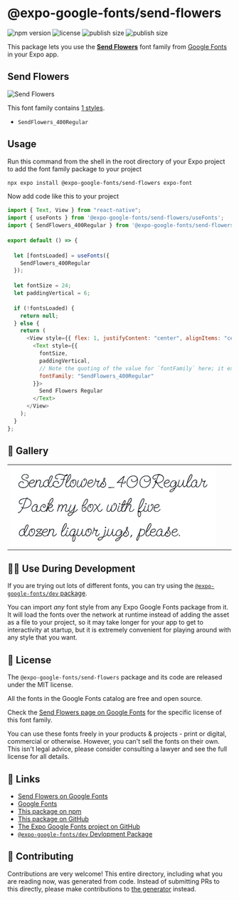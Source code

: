 # @expo-google-fonts/send-flowers

![npm version](https://flat.badgen.net/npm/v/@expo-google-fonts/send-flowers)
![license](https://flat.badgen.net/github/license/expo/google-fonts)
![publish size](https://flat.badgen.net/packagephobia/install/@expo-google-fonts/send-flowers)
![publish size](https://flat.badgen.net/packagephobia/publish/@expo-google-fonts/send-flowers)

This package lets you use the [**Send Flowers**](https://fonts.google.com/specimen/Send+Flowers) font family from [Google Fonts](https://fonts.google.com/) in your Expo app.

## Send Flowers

![Send Flowers](./font-family.png)

This font family contains [1 styles](#-gallery).

- `SendFlowers_400Regular`

## Usage

Run this command from the shell in the root directory of your Expo project to add the font family package to your project

```sh
npx expo install @expo-google-fonts/send-flowers expo-font
```

Now add code like this to your project

```js
import { Text, View } from "react-native";
import { useFonts } from '@expo-google-fonts/send-flowers/useFonts';
import { SendFlowers_400Regular } from '@expo-google-fonts/send-flowers/400Regular';

export default () => {

  let [fontsLoaded] = useFonts({
    SendFlowers_400Regular
  });

  let fontSize = 24;
  let paddingVertical = 6;

  if (!fontsLoaded) {
    return null;
  } else {
    return (
      <View style={{ flex: 1, justifyContent: "center", alignItems: "center" }}>
        <Text style={{
          fontSize,
          paddingVertical,
          // Note the quoting of the value for `fontFamily` here; it expects a string!
          fontFamily: "SendFlowers_400Regular"
        }}>
          Send Flowers Regular
        </Text>
      </View>
    );
  }
};
```

## 🔡 Gallery


||||
|-|-|-|
|![SendFlowers_400Regular](./400Regular/SendFlowers_400Regular.ttf.png)||||


## 👩‍💻 Use During Development

If you are trying out lots of different fonts, you can try using the [`@expo-google-fonts/dev` package](https://github.com/expo/google-fonts/tree/master/font-packages/dev#readme).

You can import _any_ font style from any Expo Google Fonts package from it. It will load the fonts over the network at runtime instead of adding the asset as a file to your project, so it may take longer for your app to get to interactivity at startup, but it is extremely convenient for playing around with any style that you want.


## 📖 License

The `@expo-google-fonts/send-flowers` package and its code are released under the MIT license.

All the fonts in the Google Fonts catalog are free and open source.

Check the [Send Flowers page on Google Fonts](https://fonts.google.com/specimen/Send+Flowers) for the specific license of this font family.

You can use these fonts freely in your products & projects - print or digital, commercial or otherwise. However, you can't sell the fonts on their own. This isn't legal advice, please consider consulting a lawyer and see the full license for all details.

## 🔗 Links

- [Send Flowers on Google Fonts](https://fonts.google.com/specimen/Send+Flowers)
- [Google Fonts](https://fonts.google.com/)
- [This package on npm](https://www.npmjs.com/package/@expo-google-fonts/send-flowers)
- [This package on GitHub](https://github.com/expo/google-fonts/tree/master/font-packages/send-flowers)
- [The Expo Google Fonts project on GitHub](https://github.com/expo/google-fonts)
- [`@expo-google-fonts/dev` Devlopment Package](https://github.com/expo/google-fonts/tree/master/font-packages/dev)

## 🤝 Contributing

Contributions are very welcome! This entire directory, including what you are reading now, was generated from code. Instead of submitting PRs to this directly, please make contributions to [the generator](https://github.com/expo/google-fonts/tree/master/packages/generator) instead.
